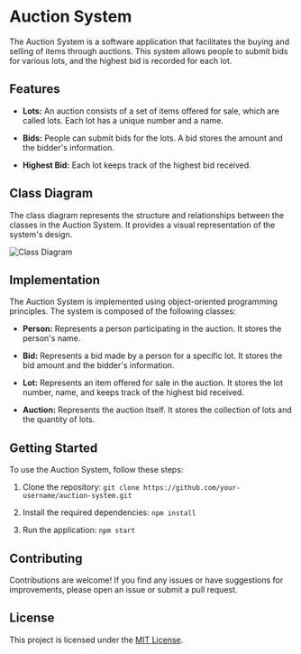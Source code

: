 # Auction System

The Auction System is a software application that facilitates the buying and selling of items through auctions. This system allows people to submit bids for various lots, and the highest bid is recorded for each lot.

## Features

- **Lots:** An auction consists of a set of items offered for sale, which are called lots. Each lot has a unique number and a name.

- **Bids:** People can submit bids for the lots. A bid stores the amount and the bidder's information.

- **Highest Bid:** Each lot keeps track of the highest bid received.

## Class Diagram

The class diagram represents the structure and relationships between the classes in the Auction System. It provides a visual representation of the system's design.

![Class Diagram](/path/to/class-diagram.png)

## Implementation

The Auction System is implemented using object-oriented programming principles. The system is composed of the following classes:

- **Person:** Represents a person participating in the auction. It stores the person's name.

- **Bid:** Represents a bid made by a person for a specific lot. It stores the bid amount and the bidder's information.

- **Lot:** Represents an item offered for sale in the auction. It stores the lot number, name, and keeps track of the highest bid received.

- **Auction:** Represents the auction itself. It stores the collection of lots and the quantity of lots.

## Getting Started

To use the Auction System, follow these steps:

1. Clone the repository: `git clone https://github.com/your-username/auction-system.git`

2. Install the required dependencies: `npm install`

3. Run the application: `npm start`

## Contributing

Contributions are welcome! If you find any issues or have suggestions for improvements, please open an issue or submit a pull request.

## License

This project is licensed under the [MIT License](/path/to/license-file).
